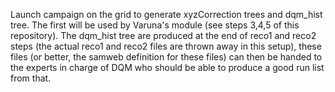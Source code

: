 Launch campaign on the grid to generate xyzCorrection trees and dqm_hist tree. The first will be used by Varuna's module (see steps 3,4,5 of this repository). The dqm_hist tree are produced at the end of reco1 and reco2 steps (the actual reco1 and reco2 files are thrown away in this setup), these files (or better, the samweb definition for these files) can then be handed to the experts in charge of DQM who should be able to produce a good run list from that.